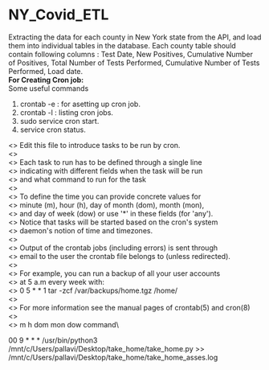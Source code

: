 # NY_Covid_ETL
Extracting the data for each county in New York state from the API, and load them into individual tables in the database. Each county table should contain following columns : Test Date, New Positives, Cumulative Number of Positives, Total Number of Tests Performed, Cumulative Number of Tests Performed, Load date.\
**For Creating Cron job:**\
Some useful commands
  1. crontab -e : for asetting up cron job.
  2. crontab -l : listing cron jobs.
  3. sudo service cron start.
  4. service cron status.
  
<> Edit this file to introduce tasks to be run by cron.\
<>\
<> Each task to run has to be defined through a single line\
<> indicating with different fields when the task will be run\
<> and what command to run for the task\
<>\
<> To define the time you can provide concrete values for\
<> minute (m), hour (h), day of month (dom), month (mon),\
<> and day of week (dow) or use '*' in these fields (for 'any').\
<> Notice that tasks will be started based on the cron's system\
<> daemon's notion of time and timezones.\
<>\
<> Output of the crontab jobs (including errors) is sent through\
<> email to the user the crontab file belongs to (unless redirected).\
<>\
<> For example, you can run a backup of all your user accounts\
<> at 5 a.m every week with:\
<> 0 5 * * 1 tar -zcf /var/backups/home.tgz /home/\
<>\
<> For more information see the manual pages of crontab(5) and cron(8)\
<>\
<> m h  dom mon dow   command\

 00 9 * * * /usr/bin/python3 /mnt/c/Users/pallavi/Desktop/take_home/take_home.py >> /mnt/c/Users/pallavi/Desktop/take_home/take_home_asses.log
